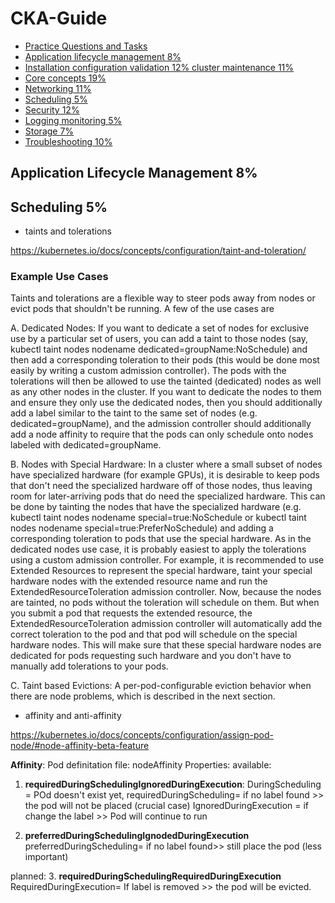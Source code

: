 # CKA-Guide


- [Practice Questions and Tasks](https://github.com/dombisza/cka#practice)  
- [Application lifecycle management 8%](https://github.com/nahian166/CKA-Guide/blob/main/README.md#application-lifecycle-management-8)  
- [Installation configuration validation 12% cluster maintenance 11%](https://github.com/nahian166/CKA-Guide/blob/main/README.md#installation-configuration--validation-12--cluster-maintenance-11)  
- [Core concepts 19%](https://github.com/nahian166/CKA-Guide/blob/main/README.md#core-concepts-19)  
- [Networking 11%](https://github.com/nahian166/CKA-Guide/blob/main/README.md#networking-11)  
- [Scheduling 5%](https://github.com/nahian166/CKA-Guide/blob/main/README.md#scheduling-5)  
- [Security 12%](https://github.com/nahian166/CKA-Guide/blob/main/README.md#security-12)  
- [Logging monitoring 5%](https://github.com/nahian166/CKA-Guide/blob/main/README.md#logging--monitoring-5)  
- [Storage 7%](https://github.com/nahian166/CKA-Guide/blob/main/README.md#storage-7)  
- [Troubleshooting 10%](https://github.com/nahian166/CKA-Guide/blob/main/README.md#troubleshooting-10)  




## Application Lifecycle Management 8%


## Scheduling 5%

- taints and tolerations

https://kubernetes.io/docs/concepts/configuration/taint-and-toleration/

### Example Use Cases

Taints and tolerations are a flexible way to steer pods away from nodes or evict pods that shouldn't be running. A few of the use cases are

A. Dedicated Nodes: If you want to dedicate a set of nodes for exclusive use by a particular set of users, you can add a taint to those nodes (say, kubectl taint nodes nodename dedicated=groupName:NoSchedule) and then add a corresponding toleration to their pods (this would be done most easily by writing a custom admission controller). The pods with the tolerations will then be allowed to use the tainted (dedicated) nodes as well as any other nodes in the cluster. If you want to dedicate the nodes to them and ensure they only use the dedicated nodes, then you should additionally add a label similar to the taint to the same set of nodes (e.g. dedicated=groupName), and the admission controller should additionally add a node affinity to require that the pods can only schedule onto nodes labeled with dedicated=groupName.

B. Nodes with Special Hardware: In a cluster where a small subset of nodes have specialized hardware (for example GPUs), it is desirable to keep pods that don't need the specialized hardware off of those nodes, thus leaving room for later-arriving pods that do need the specialized hardware. This can be done by tainting the nodes that have the specialized hardware (e.g. kubectl taint nodes nodename special=true:NoSchedule or kubectl taint nodes nodename special=true:PreferNoSchedule) and adding a corresponding toleration to pods that use the special hardware. As in the dedicated nodes use case, it is probably easiest to apply the tolerations using a custom admission controller. For example, it is recommended to use Extended Resources to represent the special hardware, taint your special hardware nodes with the extended resource name and run the ExtendedResourceToleration admission controller. Now, because the nodes are tainted, no pods without the toleration will schedule on them. But when you submit a pod that requests the extended resource, the ExtendedResourceToleration admission controller will automatically add the correct toleration to the pod and that pod will schedule on the special hardware nodes. This will make sure that these special hardware nodes are dedicated for pods requesting such hardware and you don't have to manually add tolerations to your pods.

C. Taint based Evictions: A per-pod-configurable eviction behavior when there are node problems, which is described in the next section.

- affinity and anti-affinity

https://kubernetes.io/docs/concepts/configuration/assign-pod-node/#node-affinity-beta-feature



**Affinity**:
Pod definitation file:
nodeAffinity Properties:
available:
1. **requiredDuringSchedulingIgnoredDuringExecution**:
DuringScheduling = POd doesn't exist yet,
requiredDuringScheduling= if no label found >> the pod will not be placed (crucial case)
IgnoredDuringExecution = if change the label >> Pod will continue to run

2. **preferredDuringSchedulingIgnodedDuringExecution**
preferredDuringScheduling= if no label found>> still place the pod (less important)

planned:
3. **requiredDuringSchedulingRequiredDuringExecution**
RequiredDuringExecution= If label is removed >> the pod will be evicted. 




